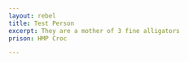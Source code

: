 ```yaml
---
layout: rebel
title: Test Person
excerpt: They are a mother of 3 fine alligators
prison: HMP Croc

---
```

